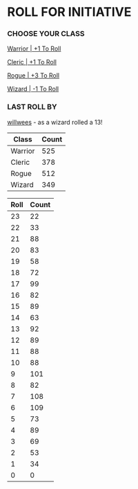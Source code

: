 # ROLL FOR INITIATIVE
### CHOOSE YOUR CLASS

[Warrior | +1 To Roll](https://github.com/benjaminsampica/benjaminsampica/issues/new?title=roll%7Cwarrior&body=Just+click+%27Submit+new+issue%27.)

[Cleric | +1 To Roll](https://github.com/benjaminsampica/benjaminsampica/issues/new?title=roll%7Ccleric&body=Just+click+%27Submit+new+issue%27.)

[Rogue | +3 To Roll](https://github.com/benjaminsampica/benjaminsampica/issues/new?title=roll%7Crogue&body=Just+click+%27Submit+new+issue%27.)

[Wizard | -1 To Roll](https://github.com/benjaminsampica/benjaminsampica/issues/new?title=roll%7Cwizard&body=Just+click+%27Submit+new+issue%27.)
### LAST ROLL BY
[willwees](https://www.github.com/willwees) - as a wizard rolled a 13!

|Class|Count|
|-|-|
|Warrior|525|
|Cleric|378|
|Rogue|512|
|Wizard|349|

|Roll|Count|
|-|-|
|23|22
|22|33
|21|88
|20|83
|19|58
|18|72
|17|99
|16|82
|15|89
|14|63
|13|92
|12|89
|11|88
|10|88
|9|101
|8|82
|7|108
|6|109
|5|73
|4|89
|3|69
|2|53
|1|34
|0|0
